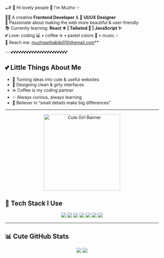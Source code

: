 نه# 🌸 Hi lovely people 👋 I'm Muzho ✨  

👩‍💻 A creative **Frontend Developer** & 🎨 **UI/UX Designer**  
🌷 Passionate about making the web more beautiful & user-friendly  
📚 Currently learning: **React ⚛️ | Tailwind 🎀 | JavaScript ✨**  
💕 Love: coding 💻 • coffee ☕ • pastel colors 🎀 • music 🎶  
💌 Reach me: muzhganhabibi010@gmail.com**  

---💕💕💕💕💕💕💕💕💕💕💕💕💕💕💕💕💕💕💕💕💕💕

## 💕 Little Things About Me  
- 🌸 Turning ideas into cute & useful websites  
- 🎀 Designing clean & girly interfaces  
- ☕ Coffee is my coding partner  
- ✨ Always curious, always learning  
- 🌷 Believer in “small details make big differences”  

---
<p align="center">
  <img src="https://cdn.nody.ir/files/2021/10/11/nody-%D8%B9%DA%A9%D8%B3-%D9%87%D8%A7%DB%8C-%D9%81%D8%A7%D9%86%D8%AA%D8%B2%DB%8C-%D8%AF%D8%AE%D8%AA%D8%B1%D8%A7%D9%86%D9%87-%D8%A8%D8%B1%D8%A7%DB%8C-%D9%BE%D8%B3-%D8%B2%D9%85%DB%8C%D9%86%D9%87-%D9%85%D9%88%D8%A8%D8%A7%DB%8C%D9%84-1633944808.jpg" width="250" alt="Cute Girl Banner"/>
</p>

## 🎨 Tech Stack I Use  
<p align="center">
  <img src="https://img.shields.io/badge/HTML5-ff99ac?style=for-the-badge&logo=html5&logoColor=white" />
  <img src="https://img.shields.io/badge/CSS3-9ad0ec?style=for-the-badge&logo=css3&logoColor=white" />
  <img src="https://img.shields.io/badge/JavaScript-fff5a5?style=for-the-badge&logo=javascript&logoColor=black" />
  <img src="https://img.shields.io/badge/React-b0e0e6?style=for-the-badge&logo=react&logoColor=black" />
  <img src="https://img.shields.io/badge/TailwindCSS-ffb6c1?style=for-the-badge&logo=tailwind-css&logoColor=black" />
  <img src="https://img.shields.io/badge/Figma-fec8d8?style=for-the-badge&logo=figma&logoColor=black" />
  <img src="https://img.shields.io/badge/GitHub-e6e6fa?style=for-the-badge&logo=github&logoColor=black" />
</p>

---

## 📊 Cute GitHub Stats  
<p align="center">
  <img src="https://github-readme-stats.vercel.app/api?username=YourGitHubUser&show_icons=true&theme=rose_pine" />
  <img src="https://github-readme-streak-stats.herokuapp.com/?user=YourGitHubUser&theme=rose_pine" />
</p>



